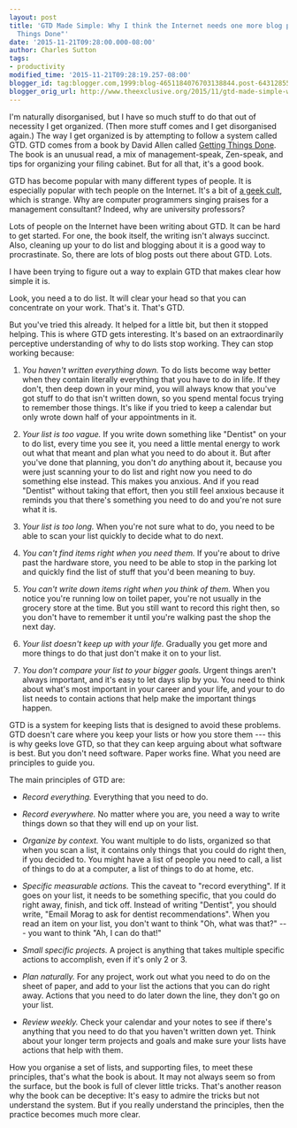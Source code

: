 ```yaml
---
layout: post
title: 'GTD Made Simple: Why I think the Internet needs one more blog post about "Getting
  Things Done"'
date: '2015-11-21T09:28:00.000-08:00'
author: Charles Sutton
tags:
- productivity
modified_time: '2015-11-21T09:28:19.257-08:00'
blogger_id: tag:blogger.com,1999:blog-4651184076703138844.post-6431285502286704420
blogger_orig_url: http://www.theexclusive.org/2015/11/gtd-made-simple-why-i-think-internet.html
---
```

I'm naturally disorganised, but I have so much stuff to do that out of necessity I get organized. (Then more stuff comes and I get disorganised again.) The way I get organized is by attempting to follow a system called GTD. GTD comes from a book by David Allen called [Getting Things Done](http://www.amazon.co.uk/Getting-Things-Done-Stress-free-Productivity/dp/0349408947). The book is an unusual read, a mix of management-speak, Zen-speak, and tips for organizing your filing cabinet. But for all that, it's a good book.

GTD has become popular with many different types of people. It is especially popular with tech people on the Internet. It's a bit of [a geek cult](http://www.wired.com/2007/09/ff-allen/), which is strange. Why are computer programmers singing praises for a management consultant? Indeed, why are university professors?

Lots of people on the Internet have been writing about GTD. It can be hard to get started. For one, the book itself, the writing isn't always succinct. Also, cleaning up your to do list and blogging about it is a good way to procrastinate. So, there are lots of blog posts out there about GTD. Lots.

I have been trying to figure out a way to explain GTD that makes clear how simple it is.

Look, you need a to do list. It will clear your head so that you can concentrate on your work. That's it. That's GTD.

But you've tried this already. It helped for a little bit, but then it stopped helping. This is where GTD gets interesting. It's based on an extraordinarily perceptive understanding of why to do lists stop working. They can stop working because:


1.  *You haven't written everything down.* To do lists become way better when they contain literally everything that you have to do in life. If they don't, then deep down in your mind, you will always know that you've got stuff to do that isn't written down, so you spend mental focus trying to remember those things. It's like if you tried to keep a calendar but only wrote down half of your appointments in it.

2.  *Your list is too vague.* If you write down something like "Dentist" on your to do list, every time you see it, you need a little mental energy to work out what that meant and plan what you need to do about it. But after you've done that planning, you don't *do* anything about it, because you were just scanning your to do list and right now you need to do something else instead. This makes you anxious. And if you read "Dentist" without taking that effort, then you still feel anxious because it reminds you that there's something you need to do and you're not sure what it is.

3.  *Your list is too long.* When you're not sure what to do, you need to be able to scan your list quickly to decide what to do next.

4.  *You can't find items right when you need them.* If you're about to drive past the hardware store, you need to be able to stop in the parking lot and quickly find the list of stuff that you'd been meaning to buy.

5.  *You can't write down items right when you think of them.* When you notice you're running low on toilet paper, you're not usually in the grocery store at the time. But you still want to record this right then, so you don't have to remember it until you're walking past the shop the next day.

6.  *Your list doesn't keep up with your life.* Gradually you get more and more things to do that just don't make it on to your list.

7.  *You don't compare your list to your bigger goals.* Urgent things aren't always important, and it's easy to let days slip by you. You need to think about what's most important in your career and your life, and your to do list needs to contain actions that help make the important things happen.

GTD is a system for keeping lists that is designed to avoid these problems. GTD doesn't care where you keep your lists or how you store them --- this is why geeks love GTD, so that they can keep arguing about what software is best. But you don't need software. Paper works fine. What you need are principles to guide you.

The main principles of GTD are:

-   *Record everything.* Everything that you need to do.

-   *Record everywhere.* No matter where you are, you need a way to write things down so that they will end up on your list.

-   *Organize by context.* You want multiple to do lists, organized so that when you scan a list, it contains only things that you could do right then, if you decided to. You might have a list of people you need to call, a list of things to do at a computer, a list of things to do at home, etc.

-   *Specific measurable actions.* This the caveat to "record everything". If it goes on your list, it needs to be something specific, that you could do right away, finish, and tick off. Instead of writing "Dentist", you should write, "Email Morag to ask for dentist recommendations". When you read an item on your list, you don't want to think "Oh, what was that?" --- you want to think "Ah, I can do that!"

-   *Small specific projects.* A project is anything that takes multiple specific actions to accomplish, even if it's only 2 or 3.

-   *Plan naturally.* For any project, work out what you need to do on the sheet of paper, and add to your list the actions that you can do right away. Actions that you need to do later down the line, they don't go on your list.

-   *Review weekly.* Check your calendar and your notes to see if there's anything that you need to do that you haven't written down yet. Think about your longer term projects and goals and make sure your lists have actions that help with them.

How you organise a set of lists, and supporting files, to meet these principles, that's what the book is about. It may not always seem so from the surface, but the book is full of clever little tricks. That's another reason why the book can be deceptive: It's easy to admire the tricks but not understand the system. But if you really understand the principles, then the practice becomes much more clear.
